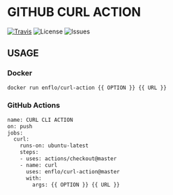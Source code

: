 # GITHUB CURL ACTION

[![Travis][travis-image]][travis-url]
![License][license-image]
![Issues][issues-image]

## USAGE

### Docker

```bash
docker run enflo/curl-action {{ OPTION }} {{ URL }}
```

### GitHub Actions

```bash
name: CURL CLI ACTION
on: push
jobs:
  curl:
    runs-on: ubuntu-latest
    steps:
    - uses: actions/checkout@master
    - name: curl
      uses: enflo/curl-action@master
      with:
        args: {{ OPTION }} {{ URL }}
```

[travis-image]: https://travis-ci.com/enflo/curla-action.svg?branch=master
[travis-url]: https://travis-ci.com/enflo/curla-action
[license-image]: https://img.shields.io/static/v1?label=licence&message=MIT&color=Green
[issues-image]: https://img.shields.io/github/issues/enflo/curl-action